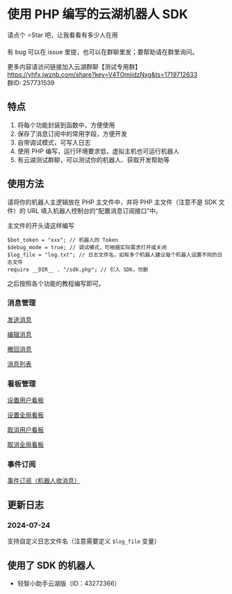 # 使用 PHP 编写的云湖机器人 SDK

请点个 ⭐Star 吧，让我看看有多少人在用

有 bug 可以在 issue 里提，也可以在群聊里发；要帮助请在群里询问。

更多内容请访问链接加入云湖群聊【测试专用群】  
https://yhfx.jwznb.com/share?key=V4TOmiidzNxg&ts=1719712633  
群ID: 257731539

## 特点

1. 将每个功能封装到函数中，方便使用
2. 保存了消息订阅中的常用字段，方便开发
3. 自带调试模式，可写入日志
4. 使用 PHP 编写，运行环境要求低，虚拟主机也可运行机器人
5. 有云湖测试群聊，可以测试你的机器人、获取开发帮助等

## 使用方法

请将你的机器人主逻辑放在 PHP 主文件中，并将 PHP 主文件（注意不是 SDK 文件）的 URL 填入机器人控制台的“配置消息订阅接口”中。

主文件的开头请这样编写

```
$bot_token = "xxx"; // 机器人的 Token
$debug_mode = true; // 调试模式，可根据实际需求打开或关闭
$log_file = "log.txt"; // 日志文件名，如有多个机器人建议每个机器人设置不同的日志文件
require __DIR__ . "/sdk.php"; // 引入 SDK，勿删
```

之后按照各个功能的教程编写即可。

### 消息管理

[发送消息](https://github.com/jibukeshi/yunhu_bot_php/blob/main/docs/send.md)

[编辑消息](https://github.com/jibukeshi/yunhu_bot_php/blob/main/docs/edit.md)

[撤回消息](https://github.com/jibukeshi/yunhu_bot_php/blob/main/docs/recall.md)

[消息列表](https://github.com/jibukeshi/yunhu_bot_php/blob/main/docs/messages.md)

### 看板管理

[设置用户看板](https://github.com/jibukeshi/yunhu_bot_php/blob/main/docs/set_board.md)

[设置全局看板](https://github.com/jibukeshi/yunhu_bot_php/blob/main/docs/set_board_all.md)

[取消用户看板](https://github.com/jibukeshi/yunhu_bot_php/blob/main/docs/unset_board.md)

[取消全局看板](https://github.com/jibukeshi/yunhu_bot_php/blob/main/docs/unset_board_all.md)

### 事件订阅

[事件订阅（机器人收消息）](https://github.com/jibukeshi/yunhu_bot_php/blob/main/docs/receive.md)

## 更新日志

### 2024-07-24

支持自定义日志文件名（注意需要定义 `$log_file` 变量）

## 使用了 SDK 的机器人

- 轻智小助手云湖版（ID：43272366）